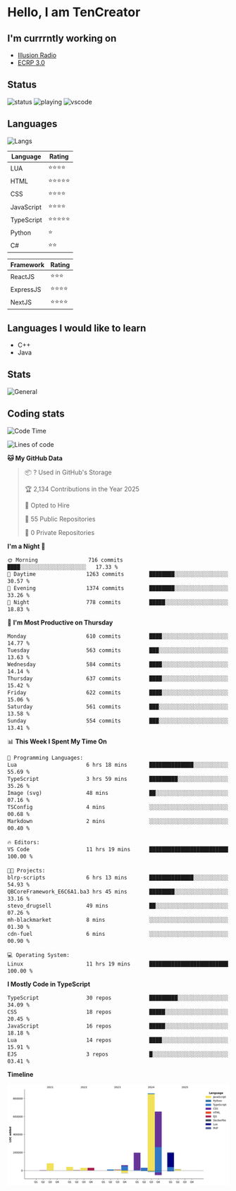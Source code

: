 # Hello, I am TenCreator

## I'm currrntly working on
- [Illusion Radio](https://illusionradio.co.uk/)
- [ECRP 3.0](http://github.com/Emerald-Coast-Roleplay/)

## Status
![status](https://api.statusbadges.me/badge/status/518334475038359555?simple=true&style=for-the-badge)
![playing](https://api.statusbadges.me/badge/playing/518334475038359555?style=for-the-badge)
![vscode](https://api.statusbadges.me/badge/vscode/518334475038359555?style=for-the-badge)

## Languages
![Langs](https://github-readme-stats.vercel.app/api/top-langs/?username=tencreator&layout=compact&theme=radical)


|Language|Rating|
|--------|------|
|LUA|⭐️⭐️⭐️⭐️|
|HTML|⭐️⭐️⭐️⭐️⭐️|
|CSS|⭐️⭐️⭐️⭐️|
|JavaScript|⭐️⭐️⭐️⭐️|
|TypeScript|⭐️⭐️⭐️⭐️⭐️|
|Python|⭐️|
|C#|⭐️⭐️ |

|Framework|Rating|
|--------|------|
|ReactJS|⭐️⭐️⭐|
|ExpressJS|⭐️⭐️⭐️⭐️|
|NextJS|⭐️⭐️⭐⭐️|

## Languages I would like to learn
- C++
- Java

## Stats
![General](https://github-readme-stats.vercel.app/api?username=tencreator&show_icons=true&theme=radical)

## Coding stats

<!--START_SECTION:waka-->
![Code Time](http://img.shields.io/badge/Code%20Time-535%20hrs%2044%20mins-blue)

![Lines of code](https://img.shields.io/badge/From%20Hello%20World%20I%27ve%20Written-2.2%20million%20lines%20of%20code-blue)

**🐱 My GitHub Data** 

> 📦 ? Used in GitHub's Storage 
 > 
> 🏆 2,134 Contributions in the Year 2025
 > 
> 💼 Opted to Hire
 > 
> 📜 55 Public Repositories 
 > 
> 🔑 0 Private Repositories 
 > 
**I'm a Night 🦉** 

```text
🌞 Morning                716 commits         ████░░░░░░░░░░░░░░░░░░░░░   17.33 % 
🌆 Daytime                1263 commits        ████████░░░░░░░░░░░░░░░░░   30.57 % 
🌃 Evening                1374 commits        ████████░░░░░░░░░░░░░░░░░   33.26 % 
🌙 Night                  778 commits         █████░░░░░░░░░░░░░░░░░░░░   18.83 % 
```
📅 **I'm Most Productive on Thursday** 

```text
Monday                   610 commits         ████░░░░░░░░░░░░░░░░░░░░░   14.77 % 
Tuesday                  563 commits         ███░░░░░░░░░░░░░░░░░░░░░░   13.63 % 
Wednesday                584 commits         ████░░░░░░░░░░░░░░░░░░░░░   14.14 % 
Thursday                 637 commits         ████░░░░░░░░░░░░░░░░░░░░░   15.42 % 
Friday                   622 commits         ████░░░░░░░░░░░░░░░░░░░░░   15.06 % 
Saturday                 561 commits         ███░░░░░░░░░░░░░░░░░░░░░░   13.58 % 
Sunday                   554 commits         ███░░░░░░░░░░░░░░░░░░░░░░   13.41 % 
```


📊 **This Week I Spent My Time On** 

```text
💬 Programming Languages: 
Lua                      6 hrs 18 mins       ██████████████░░░░░░░░░░░   55.69 % 
TypeScript               3 hrs 59 mins       █████████░░░░░░░░░░░░░░░░   35.26 % 
Image (svg)              48 mins             ██░░░░░░░░░░░░░░░░░░░░░░░   07.16 % 
TSConfig                 4 mins              ░░░░░░░░░░░░░░░░░░░░░░░░░   00.68 % 
Markdown                 2 mins              ░░░░░░░░░░░░░░░░░░░░░░░░░   00.40 % 

🔥 Editors: 
VS Code                  11 hrs 19 mins      █████████████████████████   100.00 % 

🐱‍💻 Projects: 
blrp-scripts             6 hrs 13 mins       ██████████████░░░░░░░░░░░   54.93 % 
QBCoreFramework_E6C6A1.ba3 hrs 45 mins       ████████░░░░░░░░░░░░░░░░░   33.16 % 
stevo_drugsell           49 mins             ██░░░░░░░░░░░░░░░░░░░░░░░   07.26 % 
mh-blackmarket           8 mins              ░░░░░░░░░░░░░░░░░░░░░░░░░   01.30 % 
cdn-fuel                 6 mins              ░░░░░░░░░░░░░░░░░░░░░░░░░   00.90 % 

💻 Operating System: 
Linux                    11 hrs 19 mins      █████████████████████████   100.00 % 
```

**I Mostly Code in TypeScript** 

```text
TypeScript               30 repos            █████████░░░░░░░░░░░░░░░░   34.09 % 
CSS                      18 repos            █████░░░░░░░░░░░░░░░░░░░░   20.45 % 
JavaScript               16 repos            █████░░░░░░░░░░░░░░░░░░░░   18.18 % 
Lua                      14 repos            ████░░░░░░░░░░░░░░░░░░░░░   15.91 % 
EJS                      3 repos             █░░░░░░░░░░░░░░░░░░░░░░░░   03.41 % 
```



**Timeline**

![Lines of Code chart](https://raw.githubusercontent.com/tencreator/tencreator/main/assets/bar_graph.png)


<!--END_SECTION:waka-->
